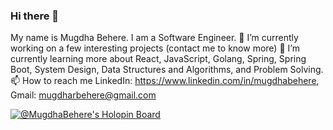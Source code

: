 ### Hi there 👋
My name is Mugdha Behere. I am a Software Engineer.
🔭 I’m currently working on a few interesting projects (contact me to know more)
🌱 I’m currently learning more about React, JavaScript, Golang, Spring, Spring Boot, System Design, Data Structures and Algorithms, and Problem Solving.
📫 How to reach me LinkedIn: https://www.linkedin.com/in/mugdhabehere, Gmail: mugdharbehere@gmail.com


[![@MugdhaBehere's Holopin Board](https://holopin.me/mugdhabehere)](https://holopin.io/@mugdhabehere#badges)
